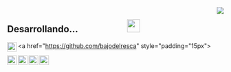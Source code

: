 
<img align='right' src="https://github-readme-stats.vercel.app/api?username=bajodelresca&show_icons=true&theme=algolia" atl="bajodelresca"/>

## Desarrollando...&nbsp;&nbsp;&nbsp;&nbsp;&nbsp;&nbsp;&nbsp;&nbsp;&nbsp;&nbsp;&nbsp;&nbsp;&nbsp;&nbsp;&nbsp;&nbsp;&nbsp;&nbsp;&nbsp;&nbsp;&nbsp;&nbsp;&nbsp;<img src="https://media.giphy.com/media/UVG0BN8TOMKkPOJS6e/giphy.gif" width="30px">



<a href="https://github.com/bajodelresca" style="padding="15px">
  <img align="left" alt="bajodelresca Github" target="_blank" width="22px" src="https://cdn.jsdelivr.net/npm/simple-icons@v3/icons/github.svg" />
</a>

<a href="https://www.linkedin.com/in/adrián-manuel-reina-morales-457876205">
  <img align="left" alt="Adrián Linkedin" target="_blank" width="22px" src="https://cdn.jsdelivr.net/npm/simple-icons@v3/icons/linkedin.svg" />
</a>



<a href="mailto:reina.adrian898@gmail.com">
  <img align="left" alt="Adrián email" target="_blank" width="22px" src="https://cdn.jsdelivr.net/npm/simple-icons@v3/icons/gmail.svg" />
</a>

<a href="https://www.instagram.com/adrii_898/">
  <img align="left" alt="Adrián Instagram" target="_blank" width="22px" src="https://cdn.jsdelivr.net/npm/simple-icons@v3/icons/instagram.svg" />
</a>

<a href="https://twitter.com/adrii898">
  <img align="left" alt="Adrian Reina Twitter" target="_blank" width="22px" src="https://cdn.jsdelivr.net/npm/simple-icons@v3/icons/twitter.svg" />
</a>
